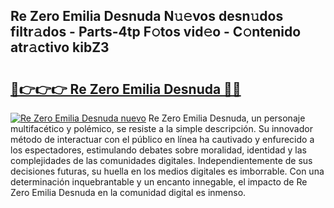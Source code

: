 ## Re Zero Emilia Desnuda N𝚞𝚎vos desn𝚞dos filtr𝚊dos - Parts-4tp F𝚘tos vid𝚎o - C𝚘ntenido atr𝚊ctivo kibZ3

# <h2><a href="http://mbcwvc.tromn.icu/?c=Re+Zero+Emilia+Desnuda">🔗👉👉👉 Re Zero Emilia Desnuda 🔗🔗</a></h2>

[![Re Zero Emilia Desnuda nuevo](https://i.imgur.com/pEAQMta.gif)](http://mbcwvc.tromn.icu/?c=Re+Zero+Emilia+Desnuda)
Re Zero Emilia Desnuda, un personaje multifacético y polémico, se resiste a la simple descripción. Su innovador método de interactuar con el público en línea ha cautivado y enfurecido a los espectadores, estimulando debates sobre moralidad, identidad y las complejidades de las comunidades digitales. Independientemente de sus decisiones futuras, su huella en los medios digitales es imborrable. Con una determinación inquebrantable y un encanto innegable, el impacto de Re Zero Emilia Desnuda en la comunidad digital es inmenso.
